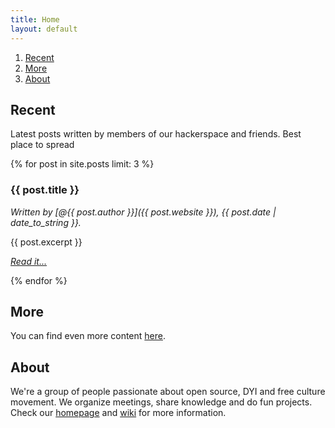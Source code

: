 ```yaml
---
title: Home
layout: default
---
```


1. [Recent](#recent)
2. [More](#more)
3. [About](#about)

## <a name="recent"></a>Recent

Latest posts written by members of our hackerspace and friends. Best place to spread 

{% for post in site.posts limit: 3 %}

### {{ post.title }}

_Written by [@{{ post.author }}]({{ post.website }}), {{ post.date | date_to_string }}._

{{ post.excerpt }}

_[Read it...]({{post.url}})_

{% endfor %}

## <a name="more"></a>More

You can find even more content [here](/posts).

## <a name="about"></a>About

We're a group of people passionate about open source, DYI and free culture movement. We organize meetings, share knowledge and do fun projects. Check our [homepage](https://lodz.hackerspace.pl/) and [wiki](https://github.com/hakierspejs/wiki/wiki) for more information.
